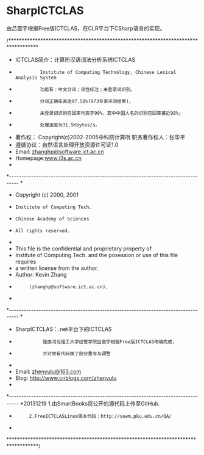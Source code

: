 SharpICTCLAS
============

由吕震宇根据Free版ICTCLAS，在CLR平台下CSharp语言的实现。

/***********************************************************************************
 * ICTCLAS简介：计算所汉语词法分析系统ICTCLAS
 *              Institute of Computing Technology, Chinese Lexical Analysis System
 *              功能有：中文分词；词性标注；未登录词识别。
 *              分词正确率高达97.58%(973专家评测结果)，
 *              未登录词识别召回率均高于90%，其中中国人名的识别召回率接近98%;
 *              处理速度为31.5Kbytes/s。
 * 著作权：  Copyright(c)2002-2005中科院计算所 职务著作权人：张华平
 * 遵循协议：自然语言处理开放资源许可证1.0
 * Email: zhanghp@software.ict.ac.cn
 * Homepage:www.i3s.ac.cn
 * 
 *----------------------------------------------------------------------------------
 * 
 * Copyright (c) 2000, 2001
 *     Institute of Computing Tech.
 *     Chinese Academy of Sciences
 *     All rights reserved.
 *
 * This file is the confidential and proprietary property of
 * Institute of Computing Tech. and the posession or use of this file requires
 * a written license from the author.
 * Author:   Kevin Zhang
 *          (zhanghp@software.ict.ac.cn)、
 * 
 *----------------------------------------------------------------------------------
 * 
 * SharpICTCLAS：.net平台下的ICTCLAS
 *               是由河北理工大学经管学院吕震宇根据Free版ICTCLAS改编而成，
 *               并对原有代码做了部分重写与调整
 * 
 * Email: zhenyulu@163.com
 * Blog: http://www.cnblogs.com/zhenyulu
 *
 *----------------------------------------------------------------------------------
 *20131219	1.由SmartBooks将公开的源代码上传至GitHub.
 *			2.FreeICTCLASLinux版本代码：http://sewm.pku.edu.cn/QA/
 *
 ***********************************************************************************/
